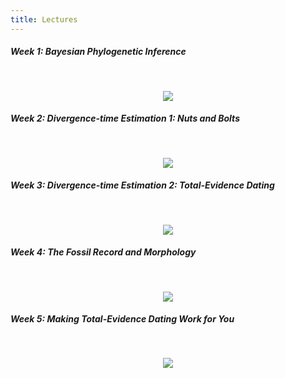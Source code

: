 ```yaml
---
title: Lectures
---
```


##### Week 1: Bayesian Phylogenetic Inference

&nbsp;
<p align="center">
	<a href="https://youtu.be/JKPdaJ-EQcA">
		<img src="https://img.youtube.com/vi/JKPdaJ-EQcA/0.jpg">
	</a>
</p>

##### Week 2: Divergence-time Estimation 1: Nuts and Bolts

&nbsp;
<p align="center">
	<a href="https://youtu.be/MxWwcyfHVX4">
		<img src="https://img.youtube.com/vi/MxWwcyfHVX4/0.jpg">
	</a>
</p>

##### Week 3: Divergence-time Estimation 2: Total-Evidence Dating

&nbsp;
<p align="center">
	<a href="https://youtu.be/4Qz5phCYN6s">
		<img src="https://img.youtube.com/vi/4Qz5phCYN6s/0.jpg">
	</a>
</p>

##### Week 4: The Fossil Record and Morphology

&nbsp;
<p align="center">
	<a href="https://youtu.be/1HKcpTcZTb0">
		<img src="https://img.youtube.com/vi/1HKcpTcZTb0/0.jpg">
	</a>
</p>

##### Week 5: Making Total-Evidence Dating Work for You

&nbsp;
<p align="center">
	<a href="https://youtu.be/imyezt61d9M">
		<img src="https://img.youtube.com/vi/imyezt61d9M/0.jpg">
	</a>
</p>
